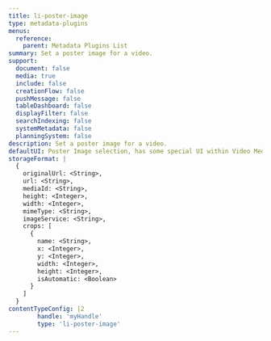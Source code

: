 ```yaml
---
title: li-poster-image
type: metadata-plugins
menus:
  reference:
    parent: Metadata Plugins List
summary: Set a poster image for a video.
support:
  document: false
  media: true
  include: false
  creationFlow: false
  pushMessage: false
  tableDashboard: false
  displayFilter: false
  searchIndexing: false
  systemMetadata: false
  planningSystem: false
description: Set a poster image for a video.
defaultUI: Poster Image selection, has some special UI within Video Media Library Entries
storageFormat: |
  {
    originalUrl: <String>,
    url: <String>,
    mediaId: <String>,
    height: <Integer>,
    width: <Integer>,
    mimeType: <String>,
    imageService: <String>,
    crops: [
      {
        name: <String>,
        x: <Integer>,
        y: <Integer>,
        width: <Integer>,
        height: <Integer>,
        isAutomatic: <Boolean>
      }
    ]
  }
contentTypeConfig: |2
        handle: 'myHandle'
        type: 'li-poster-image'
---
```

